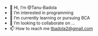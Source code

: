 - 👋 Hi, I’m @Tanu-Badola
- 👀 I’m interested in programming
- 🌱 I’m currently learning or pursuing BCA
- 💞️ I’m looking to collaborate on ...
- 📫 How to reach me tbadola2@gmail.com

<!---
Tanu-Badola/Tanu-Badola is a ✨ special ✨ repository because its `README.md` (this file) appears on your GitHub profile.
You can click the Preview link to take a look at your changes.
--->
